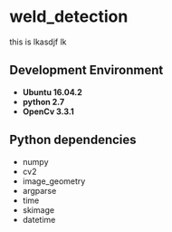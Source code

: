 # weld_detection

this is  lkasdjf lk
 
## Development Environment
- __Ubuntu 16.04.2__
- __python 2.7__
- __OpenCv 3.3.1__

##  Python dependencies

- numpy 
- cv2 
- image_geometry
- argparse
- time
- skimage
- datetime

